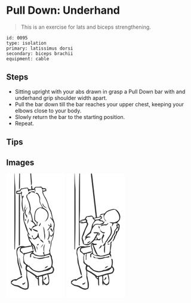 # Pull Down: Underhand
> This is an exercise for lats and biceps strengthening.

``` 
id: 0095 
type: isolation 
primary: latissimus dorsi 
secondary: biceps brachii 
equipment: cable 
``` 

## Steps

 - Sitting upright with your abs drawn in grasp a Pull Down bar with and underhand grip shoulder width apart.
 - Pull the bar down till the bar reaches your upper chest, keeping your elbows close to your body.
 - Slowly return the bar to the starting position.
 - Repeat.

## Tips


## Images

<svg width="118pt" height="250pt" viewBox="0 0 118 250" xmlns="http://www.w3.org/2000/svg"><g fill="#FFF"><path d="M0 0h16.32c-.17 45-.04 89.99-.08 134.99.04 5.89-.16 11.78.21 17.66l.97-.21c1.22-36.14 1.22-72.3.98-108.44-.82-5.99.54-12.01-.26-17.99-.83-8.65-.98-17.34-1.41-26.01h9.45c-.11 10.98-1 21.98-.4 32.95.88-1.89 1.79-3.86 1.71-5.99.05-8.99-.02-17.97-.01-26.96h20.8c.37 7.85 1.25 15.67 1.65 23.52.26-.17.77-.5 1.03-.66 1.41-7.52-1.03-15.24-.8-22.86H118v250H0V0m51.18 24.63l-.85-.1c-.29 2.47-.17 4.95.2 7.4-2.63-.27-6.46.56-6.82-3.16-4.69-1.04-9.18 1.19-13.84 1.32-1.05 1.26-1.93 2.66-2.99 3.91-2.1.53-4.27.67-6.41.89-.36 1.51-.69 3.02-1 4.54 2.87 2.36 6.46 1.62 9.81.91 1.26 4.75 3.02 9.62 2.11 14.61-.89 6.09-.31 12.32 1.3 18.25.52 1.38.77 3.67 2.69 3.62-3.05-9.21-3.23-19.75-2.19-28.97.4 0 1.21 0 1.61-.01-.15-1.34-.3-2.69-.46-4.03-.52.66-1.05 1.33-1.58 2-1.86.51-1.27-2.71-2.12-3.7.42-1.37.84-2.73 1.27-4.09a181.6 181.6 0 0 0-2.05-2.61c.01.8.05 2.39.06 3.19-3.07.38-6.28 1.18-9.18-.4 1.87-2.27 4.99-2 7.57-2.71.99-1.52 1.3-4.12 3.56-4.14 3.73-.34 7.43-2.16 11.19-1.23.51 1.99.79 4.04 1.38 6.02 1.32-.19 1.87-1.47 2.56-2.44 3.53-.42 7.06-.81 10.57-1.3-.11 1.19-.35 3.59-.46 4.78 1.78-1.97 2-4.59.46-6.79.27-.58.81-1.75 1.08-2.34 4.03.19 8.06.24 12.09.02.43 1.35.83 2.71 1.21 4.08 1.88-1.32 4.25-.83 6.4-.84.12.56.35 1.66.47 2.22-1.71.56-3.43 1.09-5.16 1.57l.75-1.95-1.89-.76c.16 1.84.17 3.67.03 5.51 1.38 5.07 4.31 9.46 6.84 13.99 1.68 4.33 4.01 8.46 4.68 13.11.84 4.88 4.12 8.82 5.51 13.51 1.3 4.51 2.17 9.13 3.27 13.68-1.43-1.83-2.72-3.95-5.03-4.79 1.41 2.77 3.53 5.06 5.39 7.52.87 1.74 1.43 3.63 2.41 5.33.16 3.12-.37 6.21-.96 9.26-.73 2.99.97 6.03.08 9-.74 2.3-2.17 4.27-3.54 6.22-1.21-.46-2.42-.91-3.63-1.35.74 1.28 1.47 2.55 2.21 3.83 1.92-.91 3.37-2.45 4.63-4.12-1.08 4.69-1.76 9.77-4.85 13.66-.31 6.03-.68 12.37-3.33 17.89.38 1.67.69 3.35.97 5.05-3.17 1.99-6.79 3.29-10.58 3.2-.63-7.06-1.23-14.35 1.2-21.15-4.29 4.41-3.05 11.29-2.09 16.77l-2.15-.6c.77 2.12 1.55 4.24 2.3 6.38-3.07.31-6.15.54-9.23.57-3.03-1.25-6.42-1.33-9.41-2.73-1.31-1.49-2.35-3.39-4.46-3.81 2.27-.06 2.76-2.2 2.07-4.08-6.58 3.08-13.91 4.85-21.14 5.91-.65-.99-1.3-2-1.92-3.01-.8-.51-1.59-1.02-2.38-1.53l-.21-3.54c.31-.49.93-1.46 1.23-1.94 6.76-1.33 13.58-2.32 20.31-3.81-.58-.62-1.17-1.21-1.77-1.8-3.64.93-7.35 1.51-11.04 2.16-5.68-2.15-13.68-1.04-16.71 4.79-1.21 5.46-.72 11.1 1.01 16.39-.09 3.78.13 7.56.49 11.32 2.64 8.44 4.79 17.08 6.59 25.75.53-.31 1.58-.91 2.11-1.21-1.27-8.43-4.81-16.26-6.38-24.64-.81-6.36-2.02-12.67-2.98-19.01-.56-3.38.49-6.89 2.44-9.65 1.23-1.77 3.61-1.88 5.46-2.64-2.47 2.28-3.36 5.58-2.25 8.79 1.38 1.5 3.23 2.45 4.87 3.63.02.38.05 1.13.07 1.51.3-.3.91-.89 1.21-1.18.45 1.09.89 2.19 1.32 3.28-1.79 4.19-.5 8.82-.84 13.22-.48 3.49 3.35 5.02 5.54 6.89-.89 3.8-2.36 8.45.71 11.67.22 5.64-.92 11.42.76 16.93 1.56 5.61 2.17 11.77.96 17.46-5.17 2.52-10.44-.7-14.71-3.48-3.08-2.25-7.02-2.1-10.55-3.06-2.44-.78-4.54-2.31-6.67-3.69 1.26-1.99 2.75-3.84 4.75-5.13 2.25.29 4.93 1.18 6.71-.79 3-2.62 7-3.46 10.27-5.6-.2-.82-.59-2.46-.78-3.28-.95.9-1.87 1.84-2.77 2.79-2.85 1.23-5.57 2.73-8.02 4.63-4.18-.28-8.32.84-11.08 4.15.08 1.5-.22 3.08.3 4.52 3.38 3.44 8 5.2 12.69 5.94 5.22 1.95 9.77 6.19 15.61 6.25 2.49-.53 6.59-.91 6.79-4.18 1.8-8.18-1.67-16.18-3.02-24.14-.02-2.97-.3-5.95.15-8.89 5.38 2.34 10.1 5.89 14.89 9.24 1.62.86 1.82 2.81 2.69 4.26 1.06 1.22 2.62 1.86 3.79 2.99.75 3.12.4 6.37.73 9.55-.22 1.58.73 2.69 1.98 3.5-.27-6-.03-12.03-.76-17.99 2.05-.61 4.11-1.21 6.18-1.76.77 2.27 1.47 4.65.97 7.07-.69 3.66.05 7.33.62 10.95l1.85-.54c-.14-.75-.43-2.26-.57-3.01.5.62.98 1.27 1.44 1.94 1.8.81 3.64 1.55 5.48 2.28 2.06-1.22 4.63-2.52 4.85-5.24.79-5.66-.06-11.42-1.61-16.88 2.45-.56 4.95-.94 7.35-1.71 2.53-1.19 3.58-4.03 4.28-6.54.76-3.3-1.63-5.95-3.61-8.23.96-4.73 1.59-9.79-.1-14.43-.67-1.83-.7-3.79-.83-5.71-1.5-1.64-2.61-3.65-2.95-5.87-2.04-7.74 2.89-15.07 2.13-22.86 5.09-8.41 5.2-18.66 5.66-28.17 1.78-5.55.4-11.34-1.83-16.52-2.62-5.81-2.19-12.48-5.02-18.21-1.55-3.35-3.96-6.38-4.48-10.13-.48-3.17-1.94-6.05-2.99-9.04-1.91-6.49-7.44-11.38-8.23-18.29 2.24-.52 4.46-1.14 6.68-1.75-.27-1.49.25-3.42-1.08-4.51-1.51-1.68-4.08-.78-6.06-1.08-1.02-1.06-2.06-2.1-3.14-3.1-3.69.83-7.45.45-11.18.52-2.15-.02-2.6 2.56-3.57 3.99-.67.01-2.02.04-2.69.06-.37-1.98-.65-3.97-1.05-5.94l-.62-.23m3.2 13.05c1.2.68 2.43 1.3 3.7 1.86-.46-.91-1.38-2.72-1.84-3.63-2.47-.54-5.02-.01-7.51.12 1.69 1.11 3.65 1.53 5.65 1.65m-8.6.03l-.54.52c-.4.46-1.22 1.37-1.62 1.82.48.51.97 1.01 1.47 1.5 1.63-1.32 3.27-2.63 4.97-3.86-1.31-.75-3.11-1.35-4.28.02m13.38 1.42c-.33 1.49 1.98.97 2.81 1.68 1.67 1.54 2.54 3.75 3.59 5.73 2.05 3.73.11 8.24 1.94 12.03 1.66 3.41 3.27 6.85 5.16 10.15-6.52-2.4-13.28 2.87-14.91 9.1-1.18 4.91-2.11 10.08-1.18 15.12.19 2.86 3.58 3.66 4.65 6.08.29 1.86.09 3.76-.02 5.63-2.67-2.73-4.2-6.38-7.3-8.73-1.26-6.82-2.51-13.7-5.58-20 1.34-3.54.76-7.27-.07-10.85-.48-6.18-3.73-11.59-5.98-17.23-.93-2.65-.09-5.25 2.64-6.4-.72.12-2.15.38-2.87.51-1.54 1.75-2.32 4.05-1.25 6.27 2.45 5.38 5.13 10.85 5.55 16.86.91 4.2 1.89 9.02-.87 12.77.04 1.85.15 3.71.46 5.54 1.05-2.17.5-4.63.66-6.93 3.11 5.65 4.65 11.98 5.38 18.35-.87-.1-2.61-.29-3.48-.39 3.37 3.13 7.97 5.16 9.46 9.88-1.44.45-2.87.92-4.29 1.41-1.11 2.11-2.46 4.07-3.71 6.09-1.27-1.16-2.55-2.29-3.98-3.24.65 3.08 2.77 5.48 5.02 7.55.2-1.76-.03-3.58.51-5.28 1.22-1.62 3.02-2.66 4.58-3.92 1.99-.73 3.96-1.52 5.99-2.13.73-2.54-.44-6.18 2.58-7.44-1.52-.07-3.05-.13-4.58-.18l1.06-.87c-1.11-1.33-3.18-2.24-3.18-4.22-.83-5.34-.08-10.95 1.9-15.96 1.41-3.66 4.86-5.76 8.23-7.37 6.69 1.54 14.66 5.62 15.27 13.31.95 5.56-2.57 10.64-6.02 14.58 8.45-3.83 10.22-16.4 3.93-22.88-1.93-2.2-4.68-3.33-6.98-5.05-2.52-3.99-5.18-8.03-6.47-12.62-.2-3.41 1.03-7.11-.82-10.25-1.55-3.18-3.13-8.42-7.83-6.7m-33.53 1.82c-.08 1.01-.23 3.02-.3 4.02-.18 31-.04 61.99-.1 92.98-.02 2.43.02 4.87.23 7.29 2.54-.8 1.91-3.36 2.06-5.27-.05-31.32-.04-62.64 0-93.96-.21-1.8.58-4.4-1.89-5.06m55.84 29c-1.67-2.13-4.06-3.49-5.98-5.35-1.06-1.58-1.62-3.41-2.42-5.12-1.47 5.31 4.32 8.67 8.4 10.47m-44.92-.61c-.69 1.6-.22 3.35.2 4.94.19 1.89.02 3.8.35 5.67 1.49 3.66 4.03 6.93 4.49 10.97.01-2.03.18-4.05.44-6.05-1.1-1.48-2.22-2.94-3.38-4.38.3-2.52-.3-5.32 1.18-7.56 1.09-1.88 2.12-3.81 2.78-5.89-1.62 2.07-2.68 4.5-4.07 6.73l-.55-.75c-.53-.87-.8-1.8-.8-2.79.25-.25.75-.76 1.01-1.01-.07-2.79-.05-5.58.08-8.37-.61 2.83-.46 5.83-1.73 8.49M34.39 79.5c-.79 5.57-.12 11.22.79 16.73 2.49 7.81 4.43 15.86 8.33 23.13-.42 1.85-1.17 3.81-.39 5.68 1.52 4.33 1.91 9.23 5.05 12.83 2.05 1.98 1.86 4.91 2.22 7.52 1.68 2.54 2.77 5.41 2.64 8.5.58-.71 1.16-1.42 1.75-2.13-.41-3.18-1.61-6.14-2.73-9.11 4.97 4.11 3.82 11.48 8.08 16.04-.69-4.79-1.17-9.85-3.6-14.13-3.73-4.59-9.08-8.38-10.17-14.57 1.75.72 3.51 1.42 5.34 1.95-1.65-2.66-4.8-3.69-6.79-6-.25-1.23-.76-3.7-1.01-4.93 1.35 1.13 2.74 2.19 4.18 3.2-2.19-3.62-5.1-7.03-5.21-11.49-2.24-5.54-3.75-11.41-6.46-16.75.06-6.34-.84-12.67-.37-19.03-.6.82-1.15 1.68-1.65 2.56m4.55 16.1c.68-1.37.71-3.25.08-4.64-1.39.37-1.39 4.22-.08 4.64m2.61 5.78c2.86-2.7 3.38-6.64 3.49-10.39-2.46 2.94-1.67 7.12-3.49 10.39m27.46-2.74c-1.22 2.15-2.41 4.32-3.66 6.46.36.13 1.08.4 1.44.53 1.75-1.94 2.91-4.34 2.22-6.99m19.85.94c-.07 2.14-.06 4.28-.01 6.41-1.02-.94-3.04-2.82-4.06-3.76l-.61 1.11c.93.76 2.81 2.28 3.74 3.04-1.79 2.77-3.94 5.29-5.61 8.13 4.21-1.04 4.34-7.18 8.98-7.08-.41-2.73-.52-5.65-2.43-7.85m-12.1 33.87c1.06-3.76 1.83-7.75 1.01-11.63-1-5.08-.28-10.68-3.56-15.06 1.46 8.82 2.65 17.73 2.55 26.69m11.6-22.34c1.79 2.12 3.18 4.54 4.92 6.69 1.07-3.28-1.38-5.83-3.36-8.05l-1.56 1.36M52.57 111c2.31 3.79 6.92 5.23 11.03 6.11-.46-.99-.93-1.97-1.41-2.94-3.34-.65-6.21-2.72-9.62-3.17m32.64 2.41c.21 6.09 1.62 12.6-1.95 18.09.09.65.27 1.95.37 2.6 1.78-3.44 3.99-6.98 3.77-11.01-.27-3.31-.61-6.7-2.19-9.68m-21.05 5.19c-.64 2.48-1.11 5.05-2.33 7.34-1.32 2.17-3.62 3.46-5.74 4.73-1.15-.95-2.31-1.9-3.5-2.8.54 2.2 1.84 4.67 4.54 4.35 2.55-.73 4.51-2.72 6.44-4.44 1.82 1.76 3.69 3.51 5.9 4.77-1.12-1.6-2.62-2.95-3.53-4.69-.66-3.07-.68-6.28-1.78-9.26m-12.68 6.48c-.29 1.16.18 1.88 1.42 2.15 1.83-.46-.18-3.36-1.42-2.15m16.05 7.69c2.32 2.39 4.62 4.94 7.7 6.37-1.16-3.16-3.85-7.07-7.7-6.37m16.92 2.34c-.85 1.69 2.98 3.01 3.33 1.18-.38-1.25-2.25-2.03-3.33-1.18m1.1 3.05c-.89 1.22 1.1 3.05 2.14 1.82.9-1.23-1.09-3.06-2.14-1.82m-20.82 3.31c-1.28-.11-4.96 2.61-1.86 2.51 1.12.2 3.75-1.91 1.86-2.51m4.37 7.66c2.28-2.13 4.49-4.57 5.18-7.71-2.1 2.29-3.7 4.99-5.18 7.71m-8.13-3.9c-.17 2.88.56 5.69 1.78 8.28.02-2.86-.23-5.8-1.78-8.28m-34.4 23.24c-.65 7.95.82 16.06 5.09 22.89-.3-6.09-4.4-11.25-4.38-17.37a31.95 31.95 0 0 0-.71-5.52m8.77 51.87c-.69.06-2.05.19-2.73.25-.03.6-.1 1.81-.13 2.41 2.94.43 5.83-1.83 5.75-4.88-.98.72-1.94 1.46-2.89 2.22z"/><path d="M38.91 161.46c4.45-1.14 8.87-2.42 13.32-3.55-1.3 1.43-2.85 2.66-3.97 4.25-.32 1.94-.29 3.91-.38 5.87l1.9.04c.1-2.01.24-4.03.4-6.04 1.17-.25 2.35-.49 3.53-.72 1.79 1.6 3.8 2.95 6.03 3.89 5.38.89 10.94 1.87 16.36.72 3.57-1.07 7.08-2.34 10.75-3.09.8 1.47 1.65 2.93 2.57 4.34 1.61 6.96 3.51 14.7-.24 21.36-4.77 1.41-8.8 4.81-13.85 5.35-6.22 3.22-13.72 2.7-19.95-.14-3.33-2.4-6.29-5.27-9.25-8.1.01-.72.04-2.15.05-2.87l-.96 2.82c-.93-.78-1.84-1.59-2.73-2.42-1.38-.82-2.76-1.64-4.14-2.44.67-.3 2-.91 2.67-1.21-.58.15-1.76.45-2.34.6-3.49-2.97-3.33-8-3.41-12.18.3-2.44.46-6.31 3.64-6.48m14.79 4.87c.93 4.28 5.96 2.85 9.06 4.24 5.04 2.23 10.57.24 15.45-1.49 2.8-.43 5.67-.44 8.42-1.19-.13-.54-.39-1.62-.52-2.17-4.24 2.04-9.02 2-13.52 3.11-6.37 1.56-13.27 1-18.89-2.5m23.6 24.12c2.58-1.16 5.25-2.44 7.06-4.7-2.93.5-6.3 1.41-7.06 4.7z"/><path d="M42.11 187.25c1.07-1.68 2.79-.06 3.79.73 4.83 6.01 12.2 10.32 20.07 10.18 5.1-.25 9.89-2.26 14.95-2.7 4.62-.31 8.38-3.62 10.84-7.31 3.45 3.19 2.44 10.22-2.65 10.86-9.13 1.48-17.69 5.08-26.69 7.07-5.82-4.59-12.11-8.68-18.8-11.91-2.69-.98-2.78-4.78-1.51-6.92zM73.9 205.78c2.9-1.22 5.81-2.44 8.86-3.26.99 4.45 2.27 8.91 2.55 13.45-.72 2.86-2.7 7.15-6.36 5.58-2.72-1.73-4.31-4.73-5.02-7.8 3.27.31 6.62-1.52 6.55-5.09-.46-.1-1.38-.29-1.84-.39-.64 2.39-1.75 4.58-4.31 5.35-.19-2.61-.32-5.23-.43-7.84zM61.05 207.9c1.02-1.03 3.34.32 2.49 1.69-.97.98-3.31-.39-2.49-1.69z"/></g><g fill="#333"><path d="M16.32 0h.41c.43 8.67.58 17.36 1.41 26.01.8 5.98-.56 12 .26 17.99.24 36.14.24 72.3-.98 108.44l-.97.21c-.37-5.88-.17-11.77-.21-17.66.04-45-.09-89.99.08-134.99zM26.18 0h1.3c-.01 8.99.06 17.97.01 26.96.08 2.13-.83 4.1-1.71 5.99-.6-10.97.29-21.97.4-32.95zM48.28 0h1.88c-.23 7.62 2.21 15.34.8 22.86-.26.16-.77.49-1.03.66-.4-7.85-1.28-15.67-1.65-23.52z"/><path d="M51.18 24.63l.62.23c.4 1.97.68 3.96 1.05 5.94.67-.02 2.02-.05 2.69-.06.97-1.43 1.42-4.01 3.57-3.99 3.73-.07 7.49.31 11.18-.52 1.08 1 2.12 2.04 3.14 3.1 1.98.3 4.55-.6 6.06 1.08 1.33 1.09.81 3.02 1.08 4.51-2.22.61-4.44 1.23-6.68 1.75.79 6.91 6.32 11.8 8.23 18.29 1.05 2.99 2.51 5.87 2.99 9.04.52 3.75 2.93 6.78 4.48 10.13 2.83 5.73 2.4 12.4 5.02 18.21 2.23 5.18 3.61 10.97 1.83 16.52-.46 9.51-.57 19.76-5.66 28.17.76 7.79-4.17 15.12-2.13 22.86.34 2.22 1.45 4.23 2.95 5.87.13 1.92.16 3.88.83 5.71 1.69 4.64 1.06 9.7.1 14.43 1.98 2.28 4.37 4.93 3.61 8.23-.7 2.51-1.75 5.35-4.28 6.54-2.4.77-4.9 1.15-7.35 1.71 1.55 5.46 2.4 11.22 1.61 16.88-.22 2.72-2.79 4.02-4.85 5.24-1.84-.73-3.68-1.47-5.48-2.28-.46-.67-.94-1.32-1.44-1.94.14.75.43 2.26.57 3.01l-1.85.54c-.57-3.62-1.31-7.29-.62-10.95.5-2.42-.2-4.8-.97-7.07-2.07.55-4.13 1.15-6.18 1.76.73 5.96.49 11.99.76 17.99-1.25-.81-2.2-1.92-1.98-3.5-.33-3.18.02-6.43-.73-9.55-1.17-1.13-2.73-1.77-3.79-2.99-.87-1.45-1.07-3.4-2.69-4.26-4.79-3.35-9.51-6.9-14.89-9.24-.45 2.94-.17 5.92-.15 8.89 1.35 7.96 4.82 15.96 3.02 24.14-.2 3.27-4.3 3.65-6.79 4.18-5.84-.06-10.39-4.3-15.61-6.25-4.69-.74-9.31-2.5-12.69-5.94-.52-1.44-.22-3.02-.3-4.52 2.76-3.31 6.9-4.43 11.08-4.15 2.45-1.9 5.17-3.4 8.02-4.63.9-.95 1.82-1.89 2.77-2.79.19.82.58 2.46.78 3.28-3.27 2.14-7.27 2.98-10.27 5.6-1.78 1.97-4.46 1.08-6.71.79-2 1.29-3.49 3.14-4.75 5.13 2.13 1.38 4.23 2.91 6.67 3.69 3.53.96 7.47.81 10.55 3.06 4.27 2.78 9.54 6 14.71 3.48 1.21-5.69.6-11.85-.96-17.46-1.68-5.51-.54-11.29-.76-16.93-3.07-3.22-1.6-7.87-.71-11.67-2.19-1.87-6.02-3.4-5.54-6.89.34-4.4-.95-9.03.84-13.22-.43-1.09-.87-2.19-1.32-3.28-.3.29-.91.88-1.21 1.18-.02-.38-.05-1.13-.07-1.51-1.64-1.18-3.49-2.13-4.87-3.63-1.11-3.21-.22-6.51 2.25-8.79-1.85.76-4.23.87-5.46 2.64-1.95 2.76-3 6.27-2.44 9.65.96 6.34 2.17 12.65 2.98 19.01 1.57 8.38 5.11 16.21 6.38 24.64-.53.3-1.58.9-2.11 1.21-1.8-8.67-3.95-17.31-6.59-25.75-.36-3.76-.58-7.54-.49-11.32-1.73-5.29-2.22-10.93-1.01-16.39 3.03-5.83 11.03-6.94 16.71-4.79 3.69-.65 7.4-1.23 11.04-2.16.6.59 1.19 1.18 1.77 1.8-6.73 1.49-13.55 2.48-20.31 3.81-.3.48-.92 1.45-1.23 1.94l.21 3.54c.79.51 1.58 1.02 2.38 1.53.62 1.01 1.27 2.02 1.92 3.01 7.23-1.06 14.56-2.83 21.14-5.91.69 1.88.2 4.02-2.07 4.08 2.11.42 3.15 2.32 4.46 3.81 2.99 1.4 6.38 1.48 9.41 2.73 3.08-.03 6.16-.26 9.23-.57-.75-2.14-1.53-4.26-2.3-6.38l2.15.6c-.96-5.48-2.2-12.36 2.09-16.77-2.43 6.8-1.83 14.09-1.2 21.15 3.79.09 7.41-1.21 10.58-3.2-.28-1.7-.59-3.38-.97-5.05 2.65-5.52 3.02-11.86 3.33-17.89 3.09-3.89 3.77-8.97 4.85-13.66-1.26 1.67-2.71 3.21-4.63 4.12-.74-1.28-1.47-2.55-2.21-3.83 1.21.44 2.42.89 3.63 1.35 1.37-1.95 2.8-3.92 3.54-6.22.89-2.97-.81-6.01-.08-9 .59-3.05 1.12-6.14.96-9.26-.98-1.7-1.54-3.59-2.41-5.33-1.86-2.46-3.98-4.75-5.39-7.52 2.31.84 3.6 2.96 5.03 4.79-1.1-4.55-1.97-9.17-3.27-13.68-1.39-4.69-4.67-8.63-5.51-13.51-.67-4.65-3-8.78-4.68-13.11-2.53-4.53-5.46-8.92-6.84-13.99.14-1.84.13-3.67-.03-5.51l1.89.76-.75 1.95c1.73-.48 3.45-1.01 5.16-1.57-.12-.56-.35-1.66-.47-2.22-2.15.01-4.52-.48-6.4.84-.38-1.37-.78-2.73-1.21-4.08-4.03.22-8.06.17-12.09-.02-.27.59-.81 1.76-1.08 2.34 1.54 2.2 1.32 4.82-.46 6.79.11-1.19.35-3.59.46-4.78-3.51.49-7.04.88-10.57 1.3-.69.97-1.24 2.25-2.56 2.44-.59-1.98-.87-4.03-1.38-6.02-3.76-.93-7.46.89-11.19 1.23-2.26.02-2.57 2.62-3.56 4.14-2.58.71-5.7.44-7.57 2.71 2.9 1.58 6.11.78 9.18.4-.01-.8-.05-2.39-.06-3.19.69.86 1.37 1.73 2.05 2.61-.43 1.36-.85 2.72-1.27 4.09.85.99.26 4.21 2.12 3.7.53-.67 1.06-1.34 1.58-2 .16 1.34.31 2.69.46 4.03-.4.01-1.21.01-1.61.01-1.04 9.22-.86 19.76 2.19 28.97-1.92.05-2.17-2.24-2.69-3.62-1.61-5.93-2.19-12.16-1.3-18.25.91-4.99-.85-9.86-2.11-14.61-3.35.71-6.94 1.45-9.81-.91.31-1.52.64-3.03 1-4.54 2.14-.22 4.31-.36 6.41-.89 1.06-1.25 1.94-2.65 2.99-3.91 4.66-.13 9.15-2.36 13.84-1.32.36 3.72 4.19 2.89 6.82 3.16-.37-2.45-.49-4.93-.2-7.4l.85.1M38.91 161.46c-3.18.17-3.34 4.04-3.64 6.48.08 4.18-.08 9.21 3.41 12.18.58-.15 1.76-.45 2.34-.6-.67.3-2 .91-2.67 1.21 1.38.8 2.76 1.62 4.14 2.44.89.83 1.8 1.64 2.73 2.42l.96-2.82c-.01.72-.04 2.15-.05 2.87 2.96 2.83 5.92 5.7 9.25 8.1 6.23 2.84 13.73 3.36 19.95.14 5.05-.54 9.08-3.94 13.85-5.35 3.75-6.66 1.85-14.4.24-21.36-.92-1.41-1.77-2.87-2.57-4.34-3.67.75-7.18 2.02-10.75 3.09-5.42 1.15-10.98.17-16.36-.72-2.23-.94-4.24-2.29-6.03-3.89-1.18.23-2.36.47-3.53.72-.16 2.01-.3 4.03-.4 6.04l-1.9-.04c.09-1.96.06-3.93.38-5.87 1.12-1.59 2.67-2.82 3.97-4.25-4.45 1.13-8.87 2.41-13.32 3.55m3.2 25.79c-1.27 2.14-1.18 5.94 1.51 6.92 6.69 3.23 12.98 7.32 18.8 11.91 9-1.99 17.56-5.59 26.69-7.07 5.09-.64 6.1-7.67 2.65-10.86-2.46 3.69-6.22 7-10.84 7.31-5.06.44-9.85 2.45-14.95 2.7-7.87.14-15.24-4.17-20.07-10.18-1-.79-2.72-2.41-3.79-.73m31.79 18.53c.11 2.61.24 5.23.43 7.84 2.56-.77 3.67-2.96 4.31-5.35.46.1 1.38.29 1.84.39.07 3.57-3.28 5.4-6.55 5.09.71 3.07 2.3 6.07 5.02 7.8 3.66 1.57 5.64-2.72 6.36-5.58-.28-4.54-1.56-9-2.55-13.45-3.05.82-5.96 2.04-8.86 3.26m-12.85 2.12c-.82 1.3 1.52 2.67 2.49 1.69.85-1.37-1.47-2.72-2.49-1.69z"/><path d="M54.38 37.68c-2-.12-3.96-.54-5.65-1.65 2.49-.13 5.04-.66 7.51-.12.46.91 1.38 2.72 1.84 3.63-1.27-.56-2.5-1.18-3.7-1.86zM45.78 37.71c1.17-1.37 2.97-.77 4.28-.02-1.7 1.23-3.34 2.54-4.97 3.86-.5-.49-.99-.99-1.47-1.5.4-.45 1.22-1.36 1.62-1.82l.54-.52z"/><path d="M59.16 39.13c4.7-1.72 6.28 3.52 7.83 6.7 1.85 3.14.62 6.84.82 10.25 1.29 4.59 3.95 8.63 6.47 12.62 2.3 1.72 5.05 2.85 6.98 5.05 6.29 6.48 4.52 19.05-3.93 22.88 3.45-3.94 6.97-9.02 6.02-14.58-.61-7.69-8.58-11.77-15.27-13.31-3.37 1.61-6.82 3.71-8.23 7.37-1.98 5.01-2.73 10.62-1.9 15.96 0 1.98 2.07 2.89 3.18 4.22l-1.06.87c1.53.05 3.06.11 4.58.18-3.02 1.26-1.85 4.9-2.58 7.44-2.03.61-4 1.4-5.99 2.13-1.56 1.26-3.36 2.3-4.58 3.92-.54 1.7-.31 3.52-.51 5.28-2.25-2.07-4.37-4.47-5.02-7.55 1.43.95 2.71 2.08 3.98 3.24 1.25-2.02 2.6-3.98 3.71-6.09 1.42-.49 2.85-.96 4.29-1.41-1.49-4.72-6.09-6.75-9.46-9.88.87.1 2.61.29 3.48.39-.73-6.37-2.27-12.7-5.38-18.35-.16 2.3.39 4.76-.66 6.93-.31-1.83-.42-3.69-.46-5.54 2.76-3.75 1.78-8.57.87-12.77-.42-6.01-3.1-11.48-5.55-16.86-1.07-2.22-.29-4.52 1.25-6.27.72-.13 2.15-.39 2.87-.51-2.73 1.15-3.57 3.75-2.64 6.4 2.25 5.64 5.5 11.05 5.98 17.23.83 3.58 1.41 7.31.07 10.85 3.07 6.3 4.32 13.18 5.58 20 3.1 2.35 4.63 6 7.3 8.73.11-1.87.31-3.77.02-5.63-1.07-2.42-4.46-3.22-4.65-6.08-.93-5.04 0-10.21 1.18-15.12 1.63-6.23 8.39-11.5 14.91-9.1-1.89-3.3-3.5-6.74-5.16-10.15-1.83-3.79.11-8.3-1.94-12.03-1.05-1.98-1.92-4.19-3.59-5.73-.83-.71-3.14-.19-2.81-1.68zM25.63 40.95c2.47.66 1.68 3.26 1.89 5.06-.04 31.32-.05 62.64 0 93.96-.15 1.91.48 4.47-2.06 5.27-.21-2.42-.25-4.86-.23-7.29.06-30.99-.08-61.98.1-92.98.07-1 .22-3.01.3-4.02z"/><path d="M81.47 69.95c-4.08-1.8-9.87-5.16-8.4-10.47.8 1.71 1.36 3.54 2.42 5.12 1.92 1.86 4.31 3.22 5.98 5.35zM36.55 69.34c1.27-2.66 1.12-5.66 1.73-8.49-.13 2.79-.15 5.58-.08 8.37-.26.25-.76.76-1.01 1.01 0 .99.27 1.92.8 2.79l.55.75c1.39-2.23 2.45-4.66 4.07-6.73-.66 2.08-1.69 4.01-2.78 5.89-1.48 2.24-.88 5.04-1.18 7.56 1.16 1.44 2.28 2.9 3.38 4.38-.26 2-.43 4.02-.44 6.05-.46-4.04-3-7.31-4.49-10.97-.33-1.87-.16-3.78-.35-5.67-.42-1.59-.89-3.34-.2-4.94zM34.39 79.5c.5-.88 1.05-1.74 1.65-2.56-.47 6.36.43 12.69.37 19.03 2.71 5.34 4.22 11.21 6.46 16.75.11 4.46 3.02 7.87 5.21 11.49a61.614 61.614 0 0 1-4.18-3.2c.25 1.23.76 3.7 1.01 4.93 1.99 2.31 5.14 3.34 6.79 6-1.83-.53-3.59-1.23-5.34-1.95 1.09 6.19 6.44 9.98 10.17 14.57 2.43 4.28 2.91 9.34 3.6 14.13-4.26-4.56-3.11-11.93-8.08-16.04 1.12 2.97 2.32 5.93 2.73 9.11-.59.71-1.17 1.42-1.75 2.13.13-3.09-.96-5.96-2.64-8.5-.36-2.61-.17-5.54-2.22-7.52-3.14-3.6-3.53-8.5-5.05-12.83-.78-1.87-.03-3.83.39-5.68-3.9-7.27-5.84-15.32-8.33-23.13-.91-5.51-1.58-11.16-.79-16.73z"/><path d="M38.94 95.6c-1.31-.42-1.31-4.27.08-4.64.63 1.39.6 3.27-.08 4.64zM41.55 101.38c1.82-3.27 1.03-7.45 3.49-10.39-.11 3.75-.63 7.69-3.49 10.39zM69.01 98.64c.69 2.65-.47 5.05-2.22 6.99-.36-.13-1.08-.4-1.44-.53 1.25-2.14 2.44-4.31 3.66-6.46zM88.86 99.58c1.91 2.2 2.02 5.12 2.43 7.85-4.64-.1-4.77 6.04-8.98 7.08 1.67-2.84 3.82-5.36 5.61-8.13-.93-.76-2.81-2.28-3.74-3.04l.61-1.11c1.02.94 3.04 2.82 4.06 3.76-.05-2.13-.06-4.27.01-6.41zM76.76 133.45c.1-8.96-1.09-17.87-2.55-26.69 3.28 4.38 2.56 9.98 3.56 15.06.82 3.88.05 7.87-1.01 11.63zM88.36 111.11l1.56-1.36c1.98 2.22 4.43 4.77 3.36 8.05-1.74-2.15-3.13-4.57-4.92-6.69zM52.57 111c3.41.45 6.28 2.52 9.62 3.17.48.97.95 1.95 1.41 2.94-4.11-.88-8.72-2.32-11.03-6.11zM85.21 113.41c1.58 2.98 1.92 6.37 2.19 9.68.22 4.03-1.99 7.57-3.77 11.01-.1-.65-.28-1.95-.37-2.6 3.57-5.49 2.16-12 1.95-18.09zM64.16 118.6c1.1 2.98 1.12 6.19 1.78 9.26.91 1.74 2.41 3.09 3.53 4.69-2.21-1.26-4.08-3.01-5.9-4.77-1.93 1.72-3.89 3.71-6.44 4.44-2.7.32-4-2.15-4.54-4.35 1.19.9 2.35 1.85 3.5 2.8 2.12-1.27 4.42-2.56 5.74-4.73 1.22-2.29 1.69-4.86 2.33-7.34z"/><path d="M51.48 125.08c1.24-1.21 3.25 1.69 1.42 2.15-1.24-.27-1.71-.99-1.42-2.15zM67.53 132.77c3.85-.7 6.54 3.21 7.7 6.37-3.08-1.43-5.38-3.98-7.7-6.37zM84.45 135.11c1.08-.85 2.95-.07 3.33 1.18-.35 1.83-4.18.51-3.33-1.18zM85.55 138.16c1.05-1.24 3.04.59 2.14 1.82-1.04 1.23-3.03-.6-2.14-1.82zM64.73 141.47c1.89.6-.74 2.71-1.86 2.51-3.1.1.58-2.62 1.86-2.51zM69.1 149.13c1.48-2.72 3.08-5.42 5.18-7.71-.69 3.14-2.9 5.58-5.18 7.71zM60.97 145.23c1.55 2.48 1.8 5.42 1.78 8.28-1.22-2.59-1.95-5.4-1.78-8.28zM53.7 166.33c5.62 3.5 12.52 4.06 18.89 2.5 4.5-1.11 9.28-1.07 13.52-3.11.13.55.39 1.63.52 2.17-2.75.75-5.62.76-8.42 1.19-4.88 1.73-10.41 3.72-15.45 1.49-3.1-1.39-8.13.04-9.06-4.24zM26.57 168.47c.4 1.81.63 3.66.71 5.52-.02 6.12 4.08 11.28 4.38 17.37-4.27-6.83-5.74-14.94-5.09-22.89zM77.3 190.45c.76-3.29 4.13-4.2 7.06-4.7-1.81 2.26-4.48 3.54-7.06 4.7zM35.34 220.34c.95-.76 1.91-1.5 2.89-2.22.08 3.05-2.81 5.31-5.75 4.88.03-.6.1-1.81.13-2.41.68-.06 2.04-.19 2.73-.25z"/></g></svg>
<svg width="118pt" height="250pt" viewBox="0 0 118 250" xmlns="http://www.w3.org/2000/svg"><g fill="#FFF"><path d="M0 0h16.36c-.23 50.64-.1 101.29-.07 151.94.27.21.82.63 1.1.84 1.47-40.6 1.06-81.23 1.08-121.85-.86-10.29-1.42-20.61-1.7-30.93h9.42c-1.56 48.2-.73 96.44-.95 144.65.75-.14 1.49-.29 2.23-.43-1.29-2.25-.49-4.83-.49-7.26.2-12.98-.15-25.96-.34-38.93 3.9 3.92 9.38.48 14.06.77.22.77.66 2.32.88 3.1-3.72 8.94-8.31 17.56-10.58 27.04-.31 2.66.75 5.22 1.53 7.71.57 1.87.58 4.3 2.29 5.55 2.24 1.01 4.7 1.65 7.15 1.86 4.38-.32 7.03-4.26 10.65-6.21 1.44-1.33 2.84-2.71 4.25-4.08 1.97.13 3.95.11 5.92-.03.85.1 2.54.3 3.39.41 2.16-.17 2.83-2.65 3.92-4.13-1.93.61-3.73 2.02-5.8 1.9-1.76-1-2.28-3.14-3.32-4.71-.26 1.75-.21 3.48.14 5.2l-3.84.24c2.86-3.94 4.57-8.54 7.22-12.6 1.21.71 2.42 1.4 3.65 2.07-1.83-5.71-9.14-3.83-13.76-4.05 1.35 3.24 5.45 1.37 8.16 2.1-3.95 4.14-5.11 10.12-9.29 14.06-3.04 2.97-5.98 6.57-10.35 7.51-2.49.26-5 .04-7.49-.1-.32-2.18-.58-4.36-.79-6.54-1.21-2.67-2.84-5.83-1.12-8.67 2.61-4.49 3.41-9.7 5.66-14.34 1.41-3.47 3.57-6.6 4.79-10.14-.18-1.91-1.3-3.54-2.12-5.21.54-2.47-.14-4.65-2.77-5.42.82-1.35 1.63-2.71 2.43-4.07 2.93-.1 5.87-.3 8.72-.99l2.56.96.2 2.75c1.39 1.47 2.78 2.93 4.19 4.38-2.66 3.58-5.48 7.3-6.12 11.85-.26 4.38-1.76 8.79-4.38 12.3-3.93 2.55-6.97 6.07-9.49 9.98.45-.13 1.35-.38 1.8-.5-.88 2.18-1.4 4.48-1.54 6.83 1.56-2.35 2.44-5.42 5.57-6.05 1.63-.37 3.29-.52 4.95-.61.07-.33.21-.98.28-1.3-2.68-.32-5.37-.47-8.07-.39 3.16-2.43 6.37-4.79 9.57-7.17.54-5.5 3.46-10.45 6.84-14.69 2.99-3.32 7.59-2.03 11.44-1.71 2.88-.54 6.75-.76 7.94-3.96.58-1.18 1.11-2.39 1.59-3.62-.53.69-1.6 2.08-2.14 2.77-.39-.76-1.18-2.27-1.58-3.03-2.28-.56-4.6-1.08-6.69-2.19 1.82-1.14 4.71-2.01 4.47-4.7.35-2.22-2.43-2.37-3.85-2.95 1.87-2.37 4.9-2.75 7.63-3.44-1.18 4.64.27 9.18 3.01 12.93.94.68 1.88 1.35 2.82 2.03-2.62-3.29-6.34-6.92-5.07-11.54 1.18-2.87 3.24-5.35 5.37-7.58 4.34-2.78 9.46-4.28 14.52-5.02 2.09-.52 3.47 1.39 4.71 2.71 3.9 4.49 6.86 10.55 5.33 16.6-1.58 2.82-4.63 4.47-7.52 5.68-3.92 1.69-8.08-.54-12.08.65 2.02.75 4.07 1.36 6.13 1.96-.5 2.09-.79 4.23-.88 6.39 1.47-1.87 2.24-4.14 3.36-6.2 2.92-1.49 6.21-1.03 8.95.67-1.2.66-2.41 1.31-3.63 1.94.56 1.92 1.33 3.98.55 5.97-1.26 2.83-4.37 4.65-4.69 7.93-.29 2.99-1.78 5.57-3.97 7.57-1.59 6.35-7.3 10.06-10.48 15.43 6.06-2.86 10.52-8.3 12.31-14.73 1.04-1.27 2.16-2.48 2.99-3.89 1.22-2.41.55-5.5 2.47-7.6 1.54-1.73 2.66-4.58 5.37-4.51-.68 2.28-1.51 4.5-2.45 6.69-.63-.08-1.88-.23-2.5-.31-.19 1.78-.31 3.57-.58 5.34-.42 3.46-4.72 5.36-3.69 9.15-1.27 2.24-2.95 4.39-2.97 7.09 2.87-2.86 5.09-6.43 5.77-10.48 1.36-2.02 2.46-4.19 3.2-6.52.83-3.12 3.65-5.17 4.69-8.18.78-3.07.75-6.27.56-9.4-1.53-1.19-3.12-2.3-4.65-3.49 2.26-2.74 5.59-5.16 5.75-9.04 1.42-6.08-1.73-12.14-6.07-16.22-2.56-2.31-6.32-3.13-9.63-2.23-5.24 1.3-10.97 2.91-14.36 7.45-2.17 3.11-6.91.74-9.43 3.42-.88 1.3-1.27 2.84-1.78 4.31-1.73.37-3.46.73-5.2 1.09-2.28-22.24-5.08-44.42-7.51-66.65-1-7.04-1.28-14.19-2.7-21.17l.67-.01H118v250H0V0m80.67 101.93c-3.97.28-10.25-.7-11.88 4.01 3.03-1.03 6.02-2.36 9.32-1.92 3.07.4 5.43-2.2 6.69-4.7-1.57.53-2.89 1.54-4.13 2.61m-15.68 2.85c-.33 2.12-.28 4.8 2.09 5.74.4-2.24-.59-4.18-2.09-5.74m23.49 1.66c.27 4.32 1.97 8.71.69 13.02-1.05 4.85-5 8.22-7.06 12.59-1.05 2.5-3.42 4.15-4.28 6.76-1.09 2.91-4.53 4.12-5.01 7.4l3.7-2.24c-.12 5.35-2.36 11.54 1.04 16.29.01-4.46.3-8.92.44-13.37.12-1.75-.91-4.18.98-5.31.02-.69.05-2.08.06-2.77 1.81-1.83 3.79-3.59 4.77-6.03 2.32-4.72 6.67-8.44 7.44-13.87 1.41-4.31-.8-8.49-1.49-12.69l-1.28.22m-21.24 4.89c.63 1.85 1.37 3.66 1.91 5.54 1.71 1.13 3.45 2.19 5.19 3.28 1.64.07 2.9-.62 3.63-2.1-3.47.6-6.37-1.27-8.92-3.34-.34-1.26-.7-2.56-1.81-3.38m-3.05 11.14c-1.71 1.74 1.65 1.82 2.34.69 1.72-1.63-1.72-1.93-2.34-.69m10.14-1.21c-1.21 2.9-2.18 5.88-3.48 8.75 1.08 3.37.4 7.36 2.79 10.26-.06-2.76-.64-5.45-1.17-8.14.84-2.58 2.7-4.66 3.63-7.2.64-1.54-1.1-2.53-1.77-3.67m-32.5 19.61c2.61-1.1 5.23-2.56 6.66-5.12-2.74.59-6 2.15-6.66 5.12m48.41-4.45c-.6.95-1.21 1.9-1.81 2.85.63 2.21.08 4.49-.08 6.72-.61 5 .01 10.37-2.79 14.83-5.84 1.91-11.75 4.57-18 4.28-.05-.6-.16-1.79-.21-2.39l-.21 1.87c-1.42-.43-2.83-.85-4.25-1.26-.68-3.58-3.01-6.47-4.16-9.87-1.15-3.42-2.8-6.64-4.31-9.92 2.47.14 5.51.48 7.37-1.54-1.57-1.49-3.76-.8-5.69-.97-1.27-.45-2.28-1.37-3.38-2.1-.84.48-1.69.95-2.55 1.4-2.72 6.29 2.69 12.09 1.62 18.54-1.28.99-2.51 2.05-3.73 3.12.49 2.09-1.4 5.98 1.66 6.38.39-2.53-.58-5.91 2.24-7.32 2.03 2.33 4.99 3.15 7.82 4.07 5.35 1.09 10.91 1.89 16.33.82 3.65-1.1 7.23-2.44 10.99-3.14.27.79.8 2.39 1.07 3.18l.69-.75c.21 1.5.4 2.99.65 4.49.26-1.73.54-3.45.85-5.16-.6-1.39-1.17-2.79-1.73-4.19.7-1.48 1.32-3.09.13-4.52.65-5.47 2.47-11 1.56-16.52.63-.66 1.24-1.33 1.84-2-.48-.23-1.44-.68-1.92-.9m-7.8 5.79c1.52.12 3.04.24 4.56.32-.54-1.94-2.36-1.51-3.95-1.37l-.61 1.05m-14.87 5.26c-.9 1.19-1.74 2.43-2.55 3.7 2.95-1.49 6.75-3.59 5.98-7.55-1.61.82-2.54 2.35-3.43 3.85m-44.54 1.55c-2.78 2.1-2.16 5.92-2.43 8.96-.8 4.17 2.31 7.89 1.46 12.07.19 3.06.44 6.12.67 9.18 2.48 7.52 4.18 15.31 6.09 22.99.4 1.22 1.66 1.84 2.5 2.72-.68-10.01-5.78-19.02-6.71-29-.96-5.29-1.49-10.66-2.59-15.93-.78-5.3 2.02-11.93 8.08-12.21-2.66 2.13-3.48 5.56-2.38 8.76 2.46 2.56 6.3 3.78 7.75 7.28-2.65 4.53-.29 10.08-1.26 15.04 1.52 2.06 3.62 3.53 5.69 5-.54 3.01-1.92 6.18-.76 9.22 3.26 5.43.02 12.1 1.84 17.97 1.78 5.46 2.12 11.2 1.85 16.9.45 2.35-2.27 2.67-3.92 2.88-4.58.41-8.38-2.66-12.12-4.83-3.45-2.24-7.89-1.42-11.49-3.26-1.69-.8-3.2-1.9-4.75-2.92.91-1.46 1.63-3.13 3.02-4.21 1.84-1.65 4.35-.43 6.51-.45 3.39-3.39 8.12-4.52 12.03-7.01-.2-.8-.6-2.38-.8-3.18-.93.89-1.84 1.8-2.74 2.74-3.17 1.36-6.16 3.09-8.85 5.26-.12-.35-.37-1.05-.5-1.41-1.9 1.36-4.47.92-6.42 2.17-1.23.81-2.27 1.88-3.35 2.88.09 1.47-.22 3.03.32 4.43 1.75 1.67 3.8 3.01 5.96 4.08 2.93 1.46 6.44 1.13 9.25 2.88 4.15 2.33 8.51 5.29 13.46 5.16 2.4-.54 6.29-1.01 6.38-4.16 1.11-4.99.5-10.27-1.2-15.05-.44-3.03-.84-6.09-1.87-8.99.68-3.04.11-6.11-.1-9.15 5.92 2.68 11.21 6.51 16.42 10.34.49 3.06 2.85 4.7 5.28 6.24.93 3.89.18 8 1.08 11.91.41.23 1.23.7 1.64.94-.29-5.82-.13-11.67-.71-17.46 1.88-1.05 4.04-1.43 6.11-1.96 2.95 5.85-1.71 13.34 2.85 18.62.04-1.02.14-3.06.18-4.09 1.25 2.6 4.31 3.07 6.7 4.11 2.17-1.12 4.71-2.52 4.93-5.27.67-5.59.11-11.38-1.72-16.71 2.5-.66 5.06-1.1 7.53-1.86 2.45-1.23 3.5-4.01 4.2-6.49.75-3.3-1.58-6-3.65-8.21.93-4.22 1.46-8.69.48-12.94-.13-1.43-1.47-1.71-2.6-2.03 1.34 5.76 1.8 12.34-1.29 17.63-5.06 1.49-9.3 5.17-14.75 5.36-5.81 3.46-13.08 2.33-18.99-.23-3.41-2.73-7.15-5.33-9.46-9.13-.67.12-1.33.23-2 .36-1.91-2.91-5.84-3.86-7.28-7.18-1.03-3.45-1.62-7.1-1.26-10.7.41-2.39.79-5.42 3.73-5.97.45.74.89 1.5 1.32 2.25l-1.41-.13c.43 3.52.31 7.07.24 10.6l1.24-1.2c-.08-3.01-.29-6.05.27-9.03.03-.95.06-1.9.1-2.85 3.56-1.19 8.74-.67 10.85-4.28-6.05.16-11.53 3.58-17.6 3.42-1.34-.17-1.55-1.82-2.29-2.7-.79-.53-1.59-1.05-2.38-1.57-.07-1.2-.14-2.4-.2-3.6.3-.48.92-1.43 1.23-1.9 6.01-1.15 12.05-2.11 18.04-3.34l-.82-1.24c-3.29-.03-6.53.63-9.76 1.1-4.94-1.21-11.01-1.53-14.87 2.38m30.92 17.3c.85 5.31 7.91 2.21 10.97 5.29 3.71-.13 7.53-.2 10.97-1.77 3.37-1.75 7.34-.64 10.82-2.1-.16-.52-.49-1.56-.66-2.08-4.13 2.26-8.99 1.96-13.43 3.16-4.49 1.39-9.19.55-13.77.34-1.46-1.23-3.15-2.11-4.9-2.84m23.32 23.84c2.73-.73 5.26-2.19 7.06-4.4-2.82.53-6.05 1.34-7.06 4.4m-41.63 30.12c-.99.1-1.98.2-2.97.31-.08.55-.23 1.65-.3 2.21 2.72.88 6.52-1.71 5.47-4.7-.74.71-1.48 1.44-2.2 2.18z"/><path d="M27.47 0h22.14c-.04 1.7-.03 3.41.13 5.1C53.06 32.7 56 60.35 59.3 87.96c-.75.33-2.25 1.01-3 1.35l-1.32-.56c-.54-2.38-2.62-3.5-4.64-4.43-3.4.58-6.79 1.17-10.16 1.9-1.19 1.84-2.34 3.7-3.5 5.55-3.53.93-7.86 1.02-9.99 4.47-.05-8.74.86-17.45.78-26.19.03-23.35.02-46.7 0-70.05zM55.28 90.93c3.71-1.82 8.12-1.53 12-2.96.76-.12 2.28-.35 3.04-.47-.8 4.43-6.35 4.3-9.8 5.15-2 .81-3.64-.85-5.24-1.72z"/><path d="M28.93 95.14c3.18-.37 6.28-1.23 9.44-1.75 1.21.74 1.54 1.84 1 3.31-2.28.47-4.54.98-6.8 1.5-.51-1.24-1.33-2.21-2.46-2.89.02 1.1.05 3.29.07 4.38-1.86-.9-1.68-2.89-1.25-4.55zM59.2 94.6c2.29-.54 5.16-1.61 7.16.13 1.63 1.46 3.89 1.23 5.92 1.35.66.87 1.32 1.73 2 2.59-2.29 1.17-4.59 2.34-7.08 3.02-3.28-.93-6.81-1.07-9.96.38-1.63 1.23-3.07 2.68-4.43 4.2.59-2.11 1.22-4.2 1.7-6.34 1.71-1.65 2.97-3.71 4.69-5.33zM103.34 103.17c2.94-.17 1.24 3.89 1.64 5.51-2.45-.81-1.87-3.44-1.64-5.51zM51.27 140.81c4.47 7.37 4.55 17.15 11.38 23.21-2.68-.25-5.93.44-7.89-1.92-2.6-3.64-.96-8.4-2.62-12.34-1.31-2.81-1.4-5.94-.87-8.95zM41.41 190.92c-.27-1.65.11-4.71 2.43-4.28 2.98 1.07 3.89 4.63 6.78 5.9 5.2 4.47 12.46 6.59 19.21 5.11 3.46-.51 6.76-1.82 10.26-2.09 4.77-.18 9.21-3.2 11.42-7.38 2.07 2.04 3.37 5.11 1.58 7.78-.88 3.1-4.37 3.07-6.93 3.68-8.14 1.41-15.76 4.9-23.88 6.41-4.63-3.88-9.83-7.06-15.05-10.07-2.16-1.34-5.88-1.83-5.82-5.06zM73.87 205.81c2.97-1.26 5.91-2.8 9.21-2.93.6 4.07 1.64 8.07 2.27 12.14-.23 3.11-2.45 8.14-6.36 6.53-2.85-1.71-4.45-4.91-5.07-8.08 3.17.83 6.9-1.29 6.42-4.84-.44-.08-1.32-.26-1.76-.35-.59 2.38-1.47 4.72-4.29 5.03-.17-2.5-.29-5-.42-7.5zM61.18 207.95c.99-1.13 3.26.32 2.44 1.67-.97 1.08-3.23-.35-2.44-1.67z"/></g><g fill="#333"><path d="M16.36 0h.41c.28 10.32.84 20.64 1.7 30.93-.02 40.62.39 81.25-1.08 121.85-.28-.21-.83-.63-1.1-.84-.03-50.65-.16-101.3.07-151.94zM26.19 0h1.28c.02 23.35.03 46.7 0 70.05.08 8.74-.83 17.45-.78 26.19 2.13-3.45 6.46-3.54 9.99-4.47 1.16-1.85 2.31-3.71 3.5-5.55 3.37-.73 6.76-1.32 10.16-1.9 2.02.93 4.1 2.05 4.64 4.43l1.32.56c.75-.34 2.25-1.02 3-1.35C56 60.35 53.06 32.7 49.74 5.1c-.16-1.69-.17-3.4-.13-5.1h2.47l-.67.01c1.42 6.98 1.7 14.13 2.7 21.17 2.43 22.23 5.23 44.41 7.51 66.65 1.74-.36 3.47-.72 5.2-1.09.51-1.47.9-3.01 1.78-4.31 2.52-2.68 7.26-.31 9.43-3.42 3.39-4.54 9.12-6.15 14.36-7.45 3.31-.9 7.07-.08 9.63 2.23 4.34 4.08 7.49 10.14 6.07 16.22-.16 3.88-3.49 6.3-5.75 9.04 1.53 1.19 3.12 2.3 4.65 3.49.19 3.13.22 6.33-.56 9.4-1.04 3.01-3.86 5.06-4.69 8.18-.74 2.33-1.84 4.5-3.2 6.52-.68 4.05-2.9 7.62-5.77 10.48.02-2.7 1.7-4.85 2.97-7.09-1.03-3.79 3.27-5.69 3.69-9.15.27-1.77.39-3.56.58-5.34.62.08 1.87.23 2.5.31.94-2.19 1.77-4.41 2.45-6.69-2.71-.07-3.83 2.78-5.37 4.51-1.92 2.1-1.25 5.19-2.47 7.6-.83 1.41-1.95 2.62-2.99 3.89-1.79 6.43-6.25 11.87-12.31 14.73 3.18-5.37 8.89-9.08 10.48-15.43 2.19-2 3.68-4.58 3.97-7.57.32-3.28 3.43-5.1 4.69-7.93.78-1.99.01-4.05-.55-5.97 1.22-.63 2.43-1.28 3.63-1.94-2.74-1.7-6.03-2.16-8.95-.67-1.12 2.06-1.89 4.33-3.36 6.2.09-2.16.38-4.3.88-6.39-2.06-.6-4.11-1.21-6.13-1.96 4-1.19 8.16 1.04 12.08-.65 2.89-1.21 5.94-2.86 7.52-5.68 1.53-6.05-1.43-12.11-5.33-16.6-1.24-1.32-2.62-3.23-4.71-2.71-5.06.74-10.18 2.24-14.52 5.02-2.13 2.23-4.19 4.71-5.37 7.58-1.27 4.62 2.45 8.25 5.07 11.54-.94-.68-1.88-1.35-2.82-2.03-2.74-3.75-4.19-8.29-3.01-12.93-2.73.69-5.76 1.07-7.63 3.44 1.42.58 4.2.73 3.85 2.95.24 2.69-2.65 3.56-4.47 4.7 2.09 1.11 4.41 1.63 6.69 2.19.4.76 1.19 2.27 1.58 3.03.54-.69 1.61-2.08 2.14-2.77-.48 1.23-1.01 2.44-1.59 3.62-1.19 3.2-5.06 3.42-7.94 3.96-3.85-.32-8.45-1.61-11.44 1.71-3.38 4.24-6.3 9.19-6.84 14.69-3.2 2.38-6.41 4.74-9.57 7.17 2.7-.08 5.39.07 8.07.39-.07.32-.21.97-.28 1.3-1.66.09-3.32.24-4.95.61-3.13.63-4.01 3.7-5.57 6.05.14-2.35.66-4.65 1.54-6.83-.45.12-1.35.37-1.8.5 2.52-3.91 5.56-7.43 9.49-9.98 2.62-3.51 4.12-7.92 4.38-12.3.64-4.55 3.46-8.27 6.12-11.85-1.41-1.45-2.8-2.91-4.19-4.38l-.2-2.75-2.56-.96c-2.85.69-5.79.89-8.72.99-.8 1.36-1.61 2.72-2.43 4.07 2.63.77 3.31 2.95 2.77 5.42.82 1.67 1.94 3.3 2.12 5.21-1.22 3.54-3.38 6.67-4.79 10.14-2.25 4.64-3.05 9.85-5.66 14.34-1.72 2.84-.09 6 1.12 8.67.21 2.18.47 4.36.79 6.54 2.49.14 5 .36 7.49.1 4.37-.94 7.31-4.54 10.35-7.51 4.18-3.94 5.34-9.92 9.29-14.06-2.71-.73-6.81 1.14-8.16-2.1 4.62.22 11.93-1.66 13.76 4.05-1.23-.67-2.44-1.36-3.65-2.07-2.65 4.06-4.36 8.66-7.22 12.6l3.84-.24c-.35-1.72-.4-3.45-.14-5.2 1.04 1.57 1.56 3.71 3.32 4.71 2.07.12 3.87-1.29 5.8-1.9-1.09 1.48-1.76 3.96-3.92 4.13-.85-.11-2.54-.31-3.39-.41-1.97.14-3.95.16-5.92.03-1.41 1.37-2.81 2.75-4.25 4.08-3.62 1.95-6.27 5.89-10.65 6.21-2.45-.21-4.91-.85-7.15-1.86-1.71-1.25-1.72-3.68-2.29-5.55-.78-2.49-1.84-5.05-1.53-7.71 2.27-9.48 6.86-18.1 10.58-27.04-.22-.78-.66-2.33-.88-3.1-4.68-.29-10.16 3.15-14.06-.77.19 12.97.54 25.95.34 38.93 0 2.43-.8 5.01.49 7.26-.74.14-1.48.29-2.23.43.22-48.21-.61-96.45.95-144.65m29.09 90.93c1.6.87 3.24 2.53 5.24 1.72 3.45-.85 9-.72 9.8-5.15-.76.12-2.28.35-3.04.47-3.88 1.43-8.29 1.14-12 2.96m-26.35 4.21c-.43 1.66-.61 3.65 1.25 4.55-.02-1.09-.05-3.28-.07-4.38 1.13.68 1.95 1.65 2.46 2.89 2.26-.52 4.52-1.03 6.8-1.5.54-1.47.21-2.57-1-3.31-3.16.52-6.26 1.38-9.44 1.75m30.27-.54c-1.72 1.62-2.98 3.68-4.69 5.33-.48 2.14-1.11 4.23-1.7 6.34 1.36-1.52 2.8-2.97 4.43-4.2 3.15-1.45 6.68-1.31 9.96-.38 2.49-.68 4.79-1.85 7.08-3.02-.68-.86-1.34-1.72-2-2.59-2.03-.12-4.29.11-5.92-1.35-2-1.74-4.87-.67-7.16-.13m44.14 8.57c-.23 2.07-.81 4.7 1.64 5.51-.4-1.62 1.3-5.68-1.64-5.51z"/><path d="M80.67 101.93c1.24-1.07 2.56-2.08 4.13-2.61-1.26 2.5-3.62 5.1-6.69 4.7-3.3-.44-6.29.89-9.32 1.92 1.63-4.71 7.91-3.73 11.88-4.01zM64.99 104.78c1.5 1.56 2.49 3.5 2.09 5.74-2.37-.94-2.42-3.62-2.09-5.74zM88.48 106.44l1.28-.22c.69 4.2 2.9 8.38 1.49 12.69-.77 5.43-5.12 9.15-7.44 13.87-.98 2.44-2.96 4.2-4.77 6.03-.01.69-.04 2.08-.06 2.77-1.89 1.13-.86 3.56-.98 5.31-.14 4.45-.43 8.91-.44 13.37-3.4-4.75-1.16-10.94-1.04-16.29l-3.7 2.24c.48-3.28 3.92-4.49 5.01-7.4.86-2.61 3.23-4.26 4.28-6.76 2.06-4.37 6.01-7.74 7.06-12.59 1.28-4.31-.42-8.7-.69-13.02zM67.24 111.33c1.11.82 1.47 2.12 1.81 3.38 2.55 2.07 5.45 3.94 8.92 3.34-.73 1.48-1.99 2.17-3.63 2.1-1.74-1.09-3.48-2.15-5.19-3.28-.54-1.88-1.28-3.69-1.91-5.54zM64.19 122.47c.62-1.24 4.06-.94 2.34.69-.69 1.13-4.05 1.05-2.34-.69zM74.33 121.26c.67 1.14 2.41 2.13 1.77 3.67-.93 2.54-2.79 4.62-3.63 7.2.53 2.69 1.11 5.38 1.17 8.14-2.39-2.9-1.71-6.89-2.79-10.26 1.3-2.87 2.27-5.85 3.48-8.75zM41.83 140.87c.66-2.97 3.92-4.53 6.66-5.12-1.43 2.56-4.05 4.02-6.66 5.12z"/><path d="M90.24 136.42c.48.22 1.44.67 1.92.9-.6.67-1.21 1.34-1.84 2 .91 5.52-.91 11.05-1.56 16.52 1.19 1.43.57 3.04-.13 4.52.56 1.4 1.13 2.8 1.73 4.19-.31 1.71-.59 3.43-.85 5.16-.25-1.5-.44-2.99-.65-4.49l-.69.75c-.27-.79-.8-2.39-1.07-3.18-3.76.7-7.34 2.04-10.99 3.14-5.42 1.07-10.98.27-16.33-.82-2.83-.92-5.79-1.74-7.82-4.07-2.82 1.41-1.85 4.79-2.24 7.32-3.06-.4-1.17-4.29-1.66-6.38 1.22-1.07 2.45-2.13 3.73-3.12 1.07-6.45-4.34-12.25-1.62-18.54.86-.45 1.71-.92 2.55-1.4 1.1.73 2.11 1.65 3.38 2.1 1.93.17 4.12-.52 5.69.97-1.86 2.02-4.9 1.68-7.37 1.54 1.51 3.28 3.16 6.5 4.31 9.92 1.15 3.4 3.48 6.29 4.16 9.87 1.42.41 2.83.83 4.25 1.26l.21-1.87c.05.6.16 1.79.21 2.39 6.25.29 12.16-2.37 18-4.28 2.8-4.46 2.18-9.83 2.79-14.83.16-2.23.71-4.51.08-6.72.6-.95 1.21-1.9 1.81-2.85m-38.97 4.39c-.53 3.01-.44 6.14.87 8.95 1.66 3.94.02 8.7 2.62 12.34 1.96 2.36 5.21 1.67 7.89 1.92-6.83-6.06-6.91-15.84-11.38-23.21z"/><path d="M82.44 142.21l.61-1.05c1.59-.14 3.41-.57 3.95 1.37-1.52-.08-3.04-.2-4.56-.32zM67.57 147.47c.89-1.5 1.82-3.03 3.43-3.85.77 3.96-3.03 6.06-5.98 7.55.81-1.27 1.65-2.51 2.55-3.7zM23.03 149.02c3.86-3.91 9.93-3.59 14.87-2.38 3.23-.47 6.47-1.13 9.76-1.1l.82 1.24c-5.99 1.23-12.03 2.19-18.04 3.34-.31.47-.93 1.42-1.23 1.9.06 1.2.13 2.4.2 3.6.79.52 1.59 1.04 2.38 1.57.74.88.95 2.53 2.29 2.7 6.07.16 11.55-3.26 17.6-3.42-2.11 3.61-7.29 3.09-10.85 4.28-.04.95-.07 1.9-.1 2.85-.56 2.98-.35 6.02-.27 9.03l-1.24 1.2c.07-3.53.19-7.08-.24-10.6l1.41.13c-.43-.75-.87-1.51-1.32-2.25-2.94.55-3.32 3.58-3.73 5.97-.36 3.6.23 7.25 1.26 10.7 1.44 3.32 5.37 4.27 7.28 7.18.67-.13 1.33-.24 2-.36 2.31 3.8 6.05 6.4 9.46 9.13 5.91 2.56 13.18 3.69 18.99.23 5.45-.19 9.69-3.87 14.75-5.36 3.09-5.29 2.63-11.87 1.29-17.63 1.13.32 2.47.6 2.6 2.03.98 4.25.45 8.72-.48 12.94 2.07 2.21 4.4 4.91 3.65 8.21-.7 2.48-1.75 5.26-4.2 6.49-2.47.76-5.03 1.2-7.53 1.86 1.83 5.33 2.39 11.12 1.72 16.71-.22 2.75-2.76 4.15-4.93 5.27-2.39-1.04-5.45-1.51-6.7-4.11-.04 1.03-.14 3.07-.18 4.09-4.56-5.28.1-12.77-2.85-18.62-2.07.53-4.23.91-6.11 1.96.58 5.79.42 11.64.71 17.46-.41-.24-1.23-.71-1.64-.94-.9-3.91-.15-8.02-1.08-11.91-2.43-1.54-4.79-3.18-5.28-6.24-5.21-3.83-10.5-7.66-16.42-10.34.21 3.04.78 6.11.1 9.15 1.03 2.9 1.43 5.96 1.87 8.99 1.7 4.78 2.31 10.06 1.2 15.05-.09 3.15-3.98 3.62-6.38 4.16-4.95.13-9.31-2.83-13.46-5.16-2.81-1.75-6.32-1.42-9.25-2.88-2.16-1.07-4.21-2.41-5.96-4.08-.54-1.4-.23-2.96-.32-4.43 1.08-1 2.12-2.07 3.35-2.88 1.95-1.25 4.52-.81 6.42-2.17.13.36.38 1.06.5 1.41 2.69-2.17 5.68-3.9 8.85-5.26.9-.94 1.81-1.85 2.74-2.74.2.8.6 2.38.8 3.18-3.91 2.49-8.64 3.62-12.03 7.01-2.16.02-4.67-1.2-6.51.45-1.39 1.08-2.11 2.75-3.02 4.21 1.55 1.02 3.06 2.12 4.75 2.92 3.6 1.84 8.04 1.02 11.49 3.26 3.74 2.17 7.54 5.24 12.12 4.83 1.65-.21 4.37-.53 3.92-2.88.27-5.7-.07-11.44-1.85-16.9-1.82-5.87 1.42-12.54-1.84-17.97-1.16-3.04.22-6.21.76-9.22-2.07-1.47-4.17-2.94-5.69-5 .97-4.96-1.39-10.51 1.26-15.04-1.45-3.5-5.29-4.72-7.75-7.28-1.1-3.2-.28-6.63 2.38-8.76-6.06.28-8.86 6.91-8.08 12.21 1.1 5.27 1.63 10.64 2.59 15.93.93 9.98 6.03 18.99 6.71 29-.84-.88-2.1-1.5-2.5-2.72-1.91-7.68-3.61-15.47-6.09-22.99-.23-3.06-.48-6.12-.67-9.18.85-4.18-2.26-7.9-1.46-12.07.27-3.04-.35-6.86 2.43-8.96m18.38 41.9c-.06 3.23 3.66 3.72 5.82 5.06 5.22 3.01 10.42 6.19 15.05 10.07 8.12-1.51 15.74-5 23.88-6.41 2.56-.61 6.05-.58 6.93-3.68 1.79-2.67.49-5.74-1.58-7.78-2.21 4.18-6.65 7.2-11.42 7.38-3.5.27-6.8 1.58-10.26 2.09-6.75 1.48-14.01-.64-19.21-5.11-2.89-1.27-3.8-4.83-6.78-5.9-2.32-.43-2.7 2.63-2.43 4.28m32.46 14.89c.13 2.5.25 5 .42 7.5 2.82-.31 3.7-2.65 4.29-5.03.44.09 1.32.27 1.76.35.48 3.55-3.25 5.67-6.42 4.84.62 3.17 2.22 6.37 5.07 8.08 3.91 1.61 6.13-3.42 6.36-6.53-.63-4.07-1.67-8.07-2.27-12.14-3.3.13-6.24 1.67-9.21 2.93m-12.69 2.14c-.79 1.32 1.47 2.75 2.44 1.67.82-1.35-1.45-2.8-2.44-1.67z"/><path d="M53.95 166.32c1.75.73 3.44 1.61 4.9 2.84 4.58.21 9.28 1.05 13.77-.34 4.44-1.2 9.3-.9 13.43-3.16.17.52.5 1.56.66 2.08-3.48 1.46-7.45.35-10.82 2.1-3.44 1.57-7.26 1.64-10.97 1.77-3.06-3.08-10.12.02-10.97-5.29zM77.27 190.16c1.01-3.06 4.24-3.87 7.06-4.4-1.8 2.21-4.33 3.67-7.06 4.4zM35.64 220.28c.72-.74 1.46-1.47 2.2-2.18 1.05 2.99-2.75 5.58-5.47 4.7.07-.56.22-1.66.3-2.21.99-.11 1.98-.21 2.97-.31z"/></g></svg>